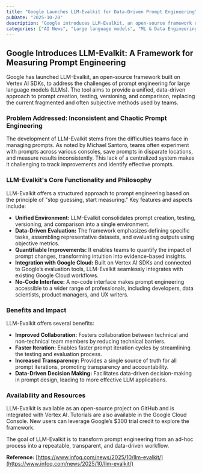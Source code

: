 ```yaml
---
title: "Google Launches LLM-Evalkit for Data-Driven Prompt Engineering"
pubDate: "2025-10-20"
description: "Google introduces LLM-Evalkit, an open-source framework on Vertex AI SDKs, to standardize and measure prompt engineering for large language models, promoting a data-driven workflow and collaboration."
categories: ["AI News", "Large language models", "ML & Data Engineering"]
---
```


## Google Introduces LLM-Evalkit: A Framework for Measuring Prompt Engineering

Google has launched LLM-Evalkit, an open-source framework built on Vertex AI SDKs, to address the challenges of prompt engineering for large language models (LLMs). The tool aims to provide a unified, data-driven approach to prompt creation, testing, versioning, and comparison, replacing the current fragmented and often subjective methods used by teams.

### Problem Addressed: Inconsistent and Chaotic Prompt Engineering

The development of LLM-Evalkit stems from the difficulties teams face in managing prompts. As noted by Michael Santoro, teams often experiment with prompts across various consoles, save prompts in disparate locations, and measure results inconsistently. This lack of a centralized system makes it challenging to track improvements and identify effective prompts.

### LLM-Evalkit's Core Functionality and Philosophy

LLM-Evalkit offers a structured approach to prompt engineering based on the principle of "stop guessing, start measuring." Key features and aspects include:

*   **Unified Environment:** LLM-Evalkit consolidates prompt creation, testing, versioning, and comparison into a single environment.
*   **Data-Driven Evaluation:** The framework emphasizes defining specific tasks, assembling representative datasets, and evaluating outputs using objective metrics.
*   **Quantifiable Improvements:**  It enables teams to quantify the impact of prompt changes, transforming intuition into evidence-based insights.
*   **Integration with Google Cloud:** Built on Vertex AI SDKs and connected to Google’s evaluation tools, LLM-Evalkit seamlessly integrates with existing Google Cloud workflows.
*   **No-Code Interface:**  A no-code interface makes prompt engineering accessible to a wider range of professionals, including developers, data scientists, product managers, and UX writers.

### Benefits and Impact

LLM-Evalkit offers several benefits:

*   **Improved Collaboration:** Fosters collaboration between technical and non-technical team members by reducing technical barriers.
*   **Faster Iteration:** Enables faster prompt iteration cycles by streamlining the testing and evaluation process.
*   **Increased Transparency:** Provides a single source of truth for all prompt iterations, promoting transparency and accountability.
*   **Data-Driven Decision Making:** Facilitates data-driven decision-making in prompt design, leading to more effective LLM applications.

### Availability and Resources

LLM-Evalkit is available as an open-source project on GitHub and is integrated with Vertex AI. Tutorials are also available in the Google Cloud Console. New users can leverage Google’s $300 trial credit to explore the framework.

The goal of LLM-Evalkit is to transform prompt engineering from an ad-hoc process into a repeatable, transparent, and data-driven workflow.

**Reference:** [https://www.infoq.com/news/2025/10/llm-evalkit/](https://www.infoq.com/news/2025/10/llm-evalkit/)